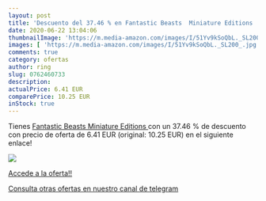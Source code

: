```yaml
---
layout: post
title: 'Descuento del 37.46 % en Fantastic Beasts  Miniature Editions '
date: 2020-06-22 13:04:06
thumbnailImage: 'https://m.media-amazon.com/images/I/51Yv9kSoQbL._SL200_.jpg'
images: [ 'https://m.media-amazon.com/images/I/51Yv9kSoQbL._SL200_.jpg' ]
comments: true
category: ofertas
author: ring
slug: 0762460733
description:
actualPrice: 6.41 EUR
comparePrice: 10.25 EUR
inStock: true
---
```


Tienes [Fantastic Beasts  Miniature Editions ](https://www.amazon.com/dp/0762460733/?tag=redken08-20) con un 37.46 % de descuento con precio de oferta de 6.41 EUR (original: 10.25 EUR) en el siguiente enlace!

[![](https://m.media-amazon.com/images/I/51Yv9kSoQbL._SL200_.jpg)](https://www.amazon.com/dp/0762460733/?tag=redken08-20)

[Accede a la oferta!!](https://www.amazon.com/dp/0762460733/?tag=redken08-20)

[Consulta otras ofertas en nuestro canal de telegram](https://t.me/s/ofertas25)
